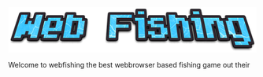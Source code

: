 <p align="center"><img src="static/img/webfishinglogo.png" /></p>

<p>Welcome to webfishing the best webbrowser based fishing game out their</p>
